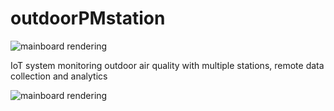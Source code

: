 # outdoorPMstation

![mainboard rendering](https://github.com/aleppax/outdoorPMstation/blob/base/opms_Paradisa_Flowers.png "mainboard")

IoT system monitoring outdoor air quality with multiple stations, remote data collection and analytics

![mainboard rendering](https://github.com/aleppax/outdoorPMstation/blob/base/casing/pictures/picture_sensors_installed.jpg "an external photo of the installed system")
